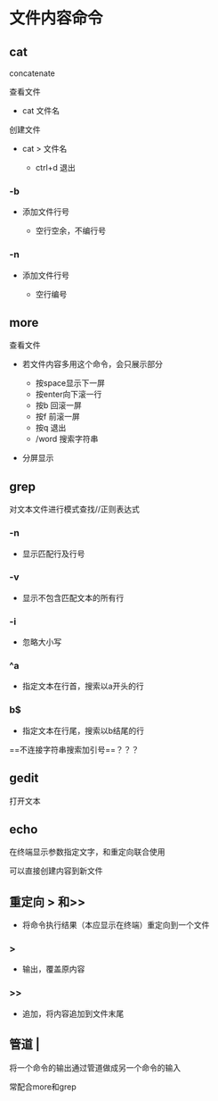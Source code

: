 # 文件内容命令

## cat

concatenate

查看文件

- cat 文件名

创建文件

- cat > 文件名

	- ctrl+d 退出

### -b

- 添加文件行号

	- 空行空余，不编行号

### -n

- 添加文件行号

	- 空行编号

## more

查看文件

- 若文件内容多用这个命令，会只展示部分

	- 按space显示下一屏
	- 按enter向下滚一行
	- 按b 回滚一屏
	- 按f 前滚一屏
	- 按q 退出
	- /word 搜索字符串

- 分屏显示

## grep

对文本文件进行模式查找//正则表达式

### -n

- 显示匹配行及行号

### -v

- 显示不包含匹配文本的所有行

### -i

- 忽略大小写

### ^a

- 指定文本在行首，搜索以a开头的行

### b$

- 指定文本在行尾，搜索以b结尾的行

==不连接字符串搜索加引号==？？？

## gedit

打开文本

## echo

在终端显示参数指定文字，和重定向联合使用

可以直接创建内容到新文件

## 重定向 > 和>>



- 将命令执行结果（本应显示在终端）重定向到一个文件

### >

- 输出，覆盖原内容

### >>

- 追加，将内容追加到文件末尾

## 管道 |

将一个命令的输出通过管道做成另一个命令的输入

常配合more和grep

